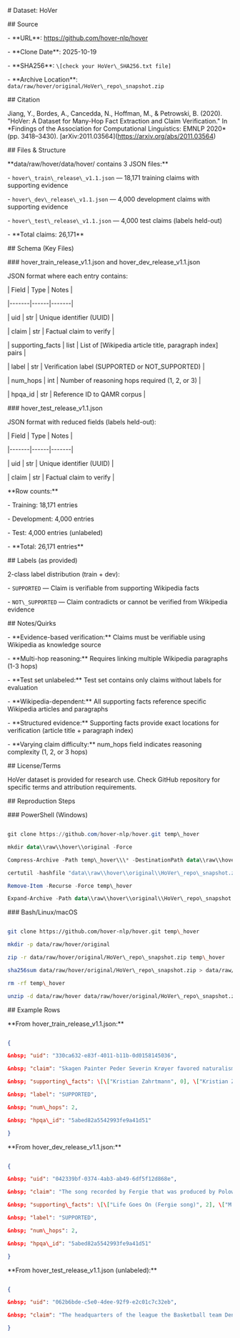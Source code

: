 \# Dataset: HoVer



\## Source

\- \*\*URL\*\*: https://github.com/hover-nlp/hover

\- \*\*Clone Date\*\*: 2025-10-19

\- \*\*SHA256\*\*: `\[check your HoVer\_SHA256.txt file]`

\- \*\*Archive Location\*\*: `data/raw/hover/original/HoVer\_repo\_snapshot.zip`



\## Citation

Jiang, Y., Bordes, A., Cancedda, N., Hoffman, M., \& Petrowski, B. (2020). "HoVer: A Dataset for Many-Hop Fact Extraction and Claim Verification." In \*Findings of the Association for Computational Linguistics: EMNLP 2020\* (pp. 3418–3430). \[arXiv:2011.03564](https://arxiv.org/abs/2011.03564)



\## Files \& Structure



\*\*data/raw/hover/data/hover/ contains 3 JSON files:\*\*

\- `hover\_train\_release\_v1.1.json` — 18,171 training claims with supporting evidence

\- `hover\_dev\_release\_v1.1.json` — 4,000 development claims with supporting evidence

\- `hover\_test\_release\_v1.1.json` — 4,000 test claims (labels held-out)

\- \*\*Total claims: 26,171\*\*



\## Schema (Key Files)



\### hover\_train\_release\_v1.1.json and hover\_dev\_release\_v1.1.json



JSON format where each entry contains:



| Field | Type | Notes |

|-------|------|-------|

| uid | str | Unique identifier (UUID) |

| claim | str | Factual claim to verify |

| supporting\_facts | list | List of \[Wikipedia article title, paragraph index] pairs |

| label | str | Verification label (SUPPORTED or NOT\_SUPPORTED) |

| num\_hops | int | Number of reasoning hops required (1, 2, or 3) |

| hpqa\_id | str | Reference ID to QAMR corpus |



\### hover\_test\_release\_v1.1.json



JSON format with reduced fields (labels held-out):



| Field | Type | Notes |

|-------|------|-------|

| uid | str | Unique identifier (UUID) |

| claim | str | Factual claim to verify |



\*\*Row counts:\*\*

\- Training: 18,171 entries

\- Development: 4,000 entries

\- Test: 4,000 entries (unlabeled)

\- \*\*Total: 26,171 entries\*\*



\## Labels (as provided)



2-class label distribution (train + dev):



\- `SUPPORTED` — Claim is verifiable from supporting Wikipedia facts

\- `NOT\_SUPPORTED` — Claim contradicts or cannot be verified from Wikipedia evidence



\## Notes/Quirks



\- \*\*Evidence-based verification:\*\* Claims must be verifiable using Wikipedia as knowledge source

\- \*\*Multi-hop reasoning:\*\* Requires linking multiple Wikipedia paragraphs (1-3 hops)

\- \*\*Test set unlabeled:\*\* Test set contains only claims without labels for evaluation

\- \*\*Wikipedia-dependent:\*\* All supporting facts reference specific Wikipedia articles and paragraphs

\- \*\*Structured evidence:\*\* Supporting facts provide exact locations for verification (article title + paragraph index)

\- \*\*Varying claim difficulty:\*\* num\_hops field indicates reasoning complexity (1, 2, or 3 hops)



\## License/Terms



HoVer dataset is provided for research use. Check GitHub repository for specific terms and attribution requirements.



\## Reproduction Steps



\### PowerShell (Windows)

```powershell

git clone https://github.com/hover-nlp/hover.git temp\_hover

mkdir data\\raw\\hover\\original -Force

Compress-Archive -Path temp\_hover\\\* -DestinationPath data\\raw\\hover\\original\\HoVer\_repo\_snapshot.zip

certutil -hashfile "data\\raw\\hover\\original\\HoVer\_repo\_snapshot.zip" SHA256 > data\\raw\\hover\\original\\HoVer\_SHA256.txt

Remove-Item -Recurse -Force temp\_hover

Expand-Archive -Path data\\raw\\hover\\original\\HoVer\_repo\_snapshot.zip -DestinationPath data\\raw\\hover

```



\### Bash/Linux/macOS

```bash

git clone https://github.com/hover-nlp/hover.git temp\_hover

mkdir -p data/raw/hover/original

zip -r data/raw/hover/original/HoVer\_repo\_snapshot.zip temp\_hover

sha256sum data/raw/hover/original/HoVer\_repo\_snapshot.zip > data/raw/hover/original/HoVer\_SHA256.txt

rm -rf temp\_hover

unzip -d data/raw/hover data/raw/hover/original/HoVer\_repo\_snapshot.zip

```



\## Example Rows



\*\*From hover\_train\_release\_v1.1.json:\*\*

```json

{

&nbsp; "uid": "330ca632-e83f-4011-b11b-0d0158145036",

&nbsp; "claim": "Skagen Painter Peder Severin Krøyer favored naturalism along with Theodor Esbern Philipsen and the artist Ossian Elgström studied with in the early 1900s.",

&nbsp; "supporting\_facts": \[\["Kristian Zahrtmann", 0], \["Kristian Zahrtmann", 1], \["Peder Severin Krøyer", 0]],

&nbsp; "label": "SUPPORTED",

&nbsp; "num\_hops": 2,

&nbsp; "hpqa\_id": "5abed82a5542993fe9a41d51"

}

```



\*\*From hover\_dev\_release\_v1.1.json:\*\*

```json

{

&nbsp; "uid": "042339bf-0374-4ab3-ab49-6df5f12d868e",

&nbsp; "claim": "The song recorded by Fergie that was produced by Polow da Don and was followed by Life Goes On was M.I.L.F.$.",

&nbsp; "supporting\_facts": \[\["Life Goes On (Fergie song)", 2], \["M.I.L.F. $", 1]],

&nbsp; "label": "SUPPORTED",

&nbsp; "num\_hops": 2,

&nbsp; "hpqa\_id": "5abed82a5542993fe9a41d51"

}

```



\*\*From hover\_test\_release\_v1.1.json (unlabeled):\*\*

```json

{

&nbsp; "uid": "062b6bde-c5e0-4dee-92f9-e2c01c7c32eb",

&nbsp; "claim": "The headquarters of the league the Basketball team Denver Pioneers play in are located in Elmhurst, Illinois."

}

```


